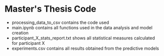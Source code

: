 # Master's Thesis Code

- processing_data_to_csv contains the code used 
- main.ipynb contains all functions used in the data analysis and model creation
- participant_X_stats_report.txt shows all statistical measures calculated for participant X
- experiments.csv contains all results obtained from the predictive models
